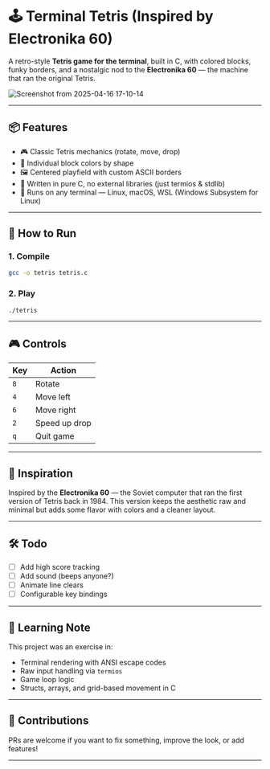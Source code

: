 # 🕹️ Terminal Tetris (Inspired by Electronika 60)

A retro-style **Tetris game for the terminal**, built in C, with colored blocks, funky borders, and a nostalgic nod to the **Electronika 60** — the machine that ran the original Tetris.

![Screenshot from 2025-04-16 17-10-14](https://github.com/user-attachments/assets/62b9837f-570c-4d58-b209-3e61d5b47641)

---

## 📦 Features

- 🎮 Classic Tetris mechanics (rotate, move, drop)
- 🎨 Individual block colors by shape
- 🖼️ Centered playfield with custom ASCII borders
- 🧠 Written in pure C, no external libraries (just termios & stdlib)
- 💾 Runs on any terminal — Linux, macOS, WSL (Windows Subsystem for Linux)

---

## 🚀 How to Run

### 1. Compile

```bash
gcc -o tetris tetris.c
```

### 2. Play

```bash
./tetris
```

---

## 🎮 Controls

| Key | Action        |
|-----|---------------|
| `8` | Rotate        |
| `4` | Move left     |
| `6` | Move right    |
| `2` | Speed up drop |
| `q` | Quit game     |

---

## 📜 Inspiration

Inspired by the **Electronika 60** — the Soviet computer that ran the first version of Tetris back in 1984. This version keeps the aesthetic raw and minimal but adds some flavor with colors and a cleaner layout.

---

## 🛠️ Todo

- [ ] Add high score tracking
- [ ] Add sound (beeps anyone?)
- [ ] Animate line clears
- [ ] Configurable key bindings

---

## 🧠 Learning Note

This project was an exercise in:
- Terminal rendering with ANSI escape codes
- Raw input handling via `termios`
- Game loop logic
- Structs, arrays, and grid-based movement in C

---

## 🤝 Contributions

PRs are welcome if you want to fix something, improve the look, or add features!

---
